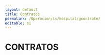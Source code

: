 ```yaml
---
layout: default
title: Contratos
permalink: /Operacion/is/hospital/gcontrato/
editable: si
---
```


# CONTRATOS


